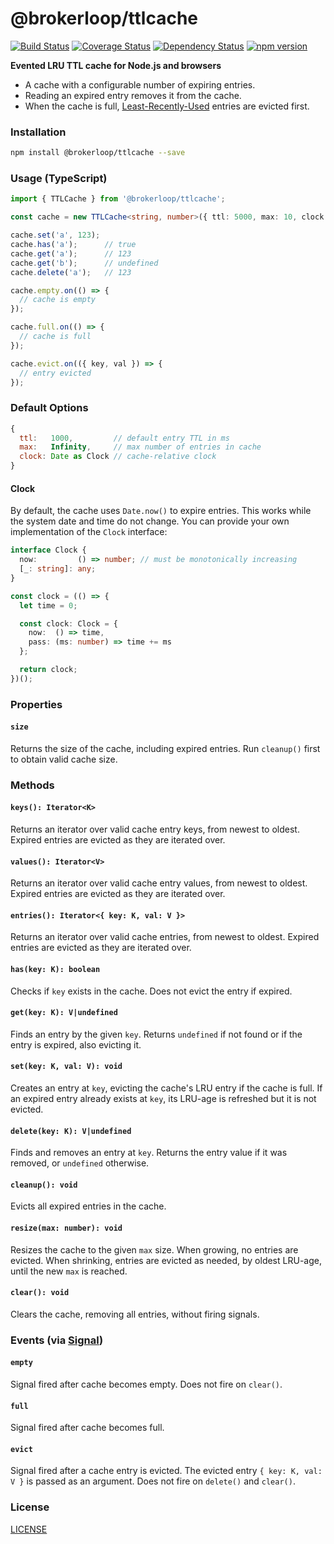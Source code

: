 # @brokerloop/ttlcache

[![Build Status](https://travis-ci.org/Brokerloop/ttlcache.svg?branch=master)](https://travis-ci.org/Brokerloop/ttlcache)
[![Coverage Status](https://coveralls.io/repos/github/Brokerloop/ttlcache/badge.svg?branch=coverage)](https://coveralls.io/github/Brokerloop/ttlcache?branch=coverage)
[![Dependency Status](https://david-dm.org/Brokerloop/ttlcache/status.svg)](https://david-dm.org/Brokerloop/ttlcache)
[![npm version](https://badge.fury.io/js/%40brokerloop%2Fttlcache.svg)](https://badge.fury.io/js/%40brokerloop%2Fttlcache)

**Evented LRU TTL cache for Node.js and browsers**

- A cache with a configurable number of expiring entries.
- Reading an expired entry removes it from the cache.
- When the cache is full, [Least-Recently-Used](https://en.wikipedia.org/wiki/Cache_replacement_policies#LRU) entries are evicted first.

### Installation

```sh
npm install @brokerloop/ttlcache --save
```

### Usage (TypeScript)

```ts
import { TTLCache } from '@brokerloop/ttlcache';

const cache = new TTLCache<string, number>({ ttl: 5000, max: 10, clock: Date });

cache.set('a', 123);
cache.has('a');      // true
cache.get('a');      // 123
cache.get('b');      // undefined
cache.delete('a');   // 123

cache.empty.on(() => {
  // cache is empty
});

cache.full.on(() => {
  // cache is full
});

cache.evict.on(({ key, val }) => {
  // entry evicted
});
```

### Default Options

```js
{
  ttl:   1000,         // default entry TTL in ms
  max:   Infinity,     // max number of entries in cache
  clock: Date as Clock // cache-relative clock
}
```

#### Clock
By default, the cache uses `Date.now()` to expire entries. This works while the system date and time do not change. You can provide your own implementation of the `Clock` interface:
```ts
interface Clock {
  now:         () => number; // must be monotonically increasing
  [_: string]: any;
}
```
```ts
const clock = (() => {
  let time = 0;

  const clock: Clock = {
    now:  () => time,
    pass: (ms: number) => time += ms
  };

  return clock;
})();
```

### Properties

#### `size`
Returns the size of the cache, including expired entries. Run `cleanup()` first to obtain valid cache size.

### Methods

#### `keys(): Iterator<K>`
Returns an iterator over valid cache entry keys, from newest to oldest. Expired entries are evicted as they are iterated over.

#### `values(): Iterator<V>`
Returns an iterator over valid cache entry values, from newest to oldest. Expired entries are evicted as they are iterated over.

#### `entries(): Iterator<{ key: K, val: V }>`
Returns an iterator over valid cache entries, from newest to oldest. Expired entries are evicted as they are iterated over.

#### `has(key: K): boolean`
Checks if `key` exists in the cache. Does not evict the entry if expired.

#### `get(key: K): V|undefined`
Finds an entry by the given `key`. Returns `undefined` if not found or if the entry is expired, also evicting it.

#### `set(key: K, val: V): void`
Creates an entry at `key`, evicting the cache's LRU entry if the cache is full. If an expired entry already exists at `key`, its LRU-age is refreshed but it is not evicted.

#### `delete(key: K): V|undefined`
Finds and removes an entry at `key`. Returns the entry value if it was removed, or `undefined` otherwise.

#### `cleanup(): void`
Evicts all expired entries in the cache.

#### `resize(max: number): void`
Resizes the cache to the given `max` size. When growing, no entries are evicted. When shrinking, entries are evicted as needed, by oldest LRU-age, until the new `max` is reached.

#### `clear(): void`
Clears the cache, removing all entries, without firing signals.

### Events (via [Signal](https://github.com/soncodi/signal))

#### `empty`
Signal fired after cache becomes empty. Does not fire on `clear()`.

#### `full`
Signal fired after cache becomes full.

#### `evict`
Signal fired after a cache entry is evicted. The evicted entry `{ key: K, val: V }` is passed as an argument. Does not fire on `delete()` and `clear()`.

### License

[LICENSE](./LICENSE)
